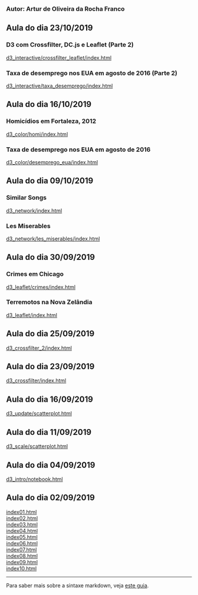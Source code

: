 ### Autor: Artur de Oliveira da Rocha Franco

## Aula do dia 23/10/2019
### D3 com Crossfilter, DC.js e Leaflet (Parte 2) 
[d3_interactive/crossfilter_leaflet/index.html](d3_interactive/crossfilter_leaflet/index.html)<br>
### Taxa de desemprego nos EUA em agosto de 2016 (Parte 2) 
[d3_interactive/taxa_desemprego/index.html](d3_interactive/taxa_desemprego/index.html)<br>

## Aula do dia 16/10/2019
### Homicídios em Fortaleza, 2012
[d3_color/homi/index.html](d3_color/homi/index.html)<br>
### Taxa de desemprego nos EUA em agosto de 2016
[d3_color/desemprego_eua/index.html](d3_color/desemprego_eua/index.html)<br>

## Aula do dia 09/10/2019
### Similar Songs
[d3_network/index.html](d3_network/index.html)<br>
### Les Miserables
[d3_network/les_miserables/index.html](d3_network/les_miserables/index.html)<br>

## Aula do dia 30/09/2019
### Crimes em Chicago
[d3_leaflet/crimes/index.html](d3_leaflet/crimes/index.html)<br>
### Terremotos na Nova Zelândia
[d3_leaflet/index.html](d3_leaflet/index.html)<br>

## Aula do dia 25/09/2019
[d3_crossfilter_2/index.html](d3_crossfilter_2/index.html)<br>

## Aula do dia 23/09/2019
[d3_crossfilter/index.html](d3_crossfilter/index.html)<br>

## Aula do dia 16/09/2019
[d3_update/scatterplot.html](d3_update/scatterplot.html)<br>

## Aula do dia 11/09/2019
[d3_scale/scatterplot.html](d3_scale/scatterplot.html)<br>

## Aula do dia 04/09/2019
[d3_intro/notebook.html](d3_intro/notebook.html)<br>

## Aula do dia 02/09/2019

[index01.html](basic/index01.html)<br>
[index02.html](basic/index02.html)<br>
[index03.html](basic/index03.html)<br>
[index04.html](basic/index04.html)<br>
[index05.html](basic/index05.html)<br>
[index06.html](basic/index06.html)<br>
[index07.html](basic/index07.html)<br>
[index08.html](basic/index08.html)<br>
[index09.html](basic/index09.html)<br>
[index10.html](basic/index10.html)<br>

---
Para saber mais sobre a sintaxe markdown, veja [este guia](https://guides.github.com/features/mastering-markdown/).
